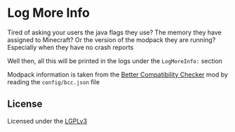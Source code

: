 # Log More Info

Tired of asking your users the java flags they use? The memory they have assigned to Minecraft? Or the version of the modpack they are running? Especially when they have no crash reports

Well then, all this will be printed in the logs under the `LogMoreInfo:` section

Modpack information is taken from the [Better Compatibility Checker](https://www.curseforge.com/minecraft/mc-mods/better-compatibility-checker) mod by reading the `config/bcc.json` file

## License

Licensed under the [LGPLv3](LICENSE)
